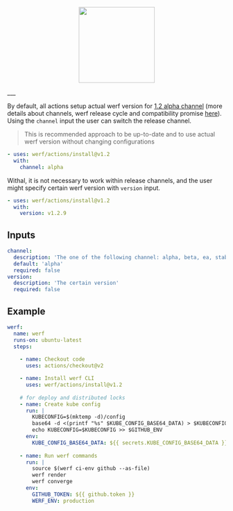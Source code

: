 <p align="center">
  <img src="https://github.com/werf/werf/raw/master/docs/images/werf-logo.svg?sanitize=true" style="max-height:100%;" height="175">
</p>
___
 
By default, all actions setup actual werf version for [1.2 alpha channel](https://werf.io/releases.html) (more details about channels, werf release cycle and compatibility promise [here](https://github.com/werf/werf#backward-compatibility-promise)). 
Using the `channel` input the user can switch the release channel.

> This is recommended approach to be up-to-date and to use actual werf version without changing configurations
  
```yaml
- uses: werf/actions/install@v1.2
  with:
    channel: alpha
```
  
Withal, it is not necessary to work within release channels, and the user might specify certain werf version with `version` input.

```yaml
- uses: werf/actions/install@v1.2
  with:
    version: v1.2.9
```

## Inputs

```yaml
channel:
  description: 'The one of the following channel: alpha, beta, ea, stable, rock-solid'
  default: 'alpha'
  required: false
version:
  description: 'The certain version'
  required: false
```

## Example

```yaml
werf:
  name: werf 
  runs-on: ubuntu-latest
  steps:
  
    - name: Checkout code  
      uses: actions/checkout@v2

    - name: Install werf CLI  
      uses: werf/actions/install@v1.2
    
    # for deploy and distributed locks
    - name: Create kube config
      run: |
        KUBECONFIG=$(mktemp -d)/config
        base64 -d <(printf "%s" $KUBE_CONFIG_BASE64_DATA) > $KUBECONFIG
        echo KUBECONFIG=$KUBECONFIG >> $GITHUB_ENV
      env:
        KUBE_CONFIG_BASE64_DATA: ${{ secrets.KUBE_CONFIG_BASE64_DATA }}
  
    - name: Run werf commands
      run: |
        source $(werf ci-env github --as-file)
        werf render
        werf converge
      env:
        GITHUB_TOKEN: ${{ github.token }}
        WERF_ENV: production
```
